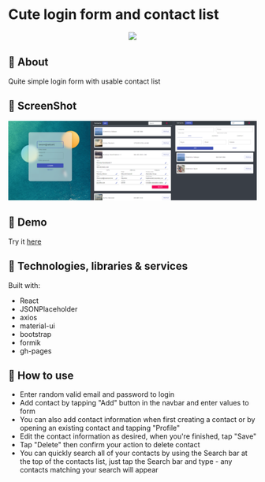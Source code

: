 # Cute login form and contact list

<p align="center">
<img src="https://img.shields.io/github/languages/top/foxcaulfield/cute-login-form-and-contacts.svg">
</p>

## :pushpin: About

Quite simple login form with usable contact list

## :pushpin: ScreenShot

![](./screenshots/screenshot3.png)

## :pushpin: Demo

Try it [here](https://foxcaulfield.github.io/cute-login-form-and-contacts/)

## :pushpin: Technologies, libraries & services

Built with:

- React
- JSONPlaceholder
- axios
- material-ui
- bootstrap
- formik
- gh-pages

## :pushpin: How to use

- Enter random valid email and password to login
- Add contact by tapping "Add" button in the navbar and enter values to form
- You can also add contact information when first creating a contact or by opening an existing contact and tapping "Profile"
- Edit the contact information as desired, when you're finished, tap "Save"
- Tap "Delete" then confirm your action to delete contact
- You can quickly search all of your contacts by using the Search bar at the top of the contacts list, just tap the Search bar and type - any contacts matching your search will appear
